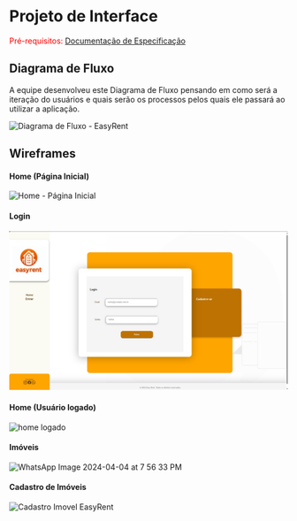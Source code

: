 
# Projeto de Interface

<span style="color:red">Pré-requisitos: <a href="02-Especificação do Projeto.md"> Documentação de Especificação</a></span>



## Diagrama de Fluxo

A equipe desenvolveu este Diagrama de Fluxo pensando em como será a iteração do usuários e quais serão os processos pelos quais ele passará ao utilizar a aplicação.

![Diagrama de Fluxo - EasyRent](https://github.com/ICEI-PUC-Minas-PMV-ADS/pmv-ads-2024-1-e4-proj-infra-t5-grupo02/assets/110863413/6722caa9-6a68-4abc-95b6-a66eb595a007)



## Wireframes

#### Home (Página Inicial)

![Home - Página Inicial](https://github.com/ICEI-PUC-Minas-PMV-ADS/pmv-ads-2024-1-e4-proj-infra-t5-grupo02/assets/110863413/74ff6fca-71eb-4356-b564-dd38ef1bedaa)

#### Login

![Login](../docs/img/login.jpg "Login")


#### Home (Usuário logado)
![home logado](https://github.com/ICEI-PUC-Minas-PMV-ADS/pmv-ads-2024-1-e4-proj-infra-t5-grupo02/assets/115894941/9fda20a2-5f91-4cee-b23d-8cf01b27d255)



#### Imóveis

![WhatsApp Image 2024-04-04 at 7 56 33 PM](https://github.com/ICEI-PUC-Minas-PMV-ADS/pmv-ads-2024-1-e4-proj-infra-t5-grupo02/assets/114962362/eebc17c9-c1b1-4fee-98d9-d791a8a474dd)

#### Cadastro de Imóveis

![Cadastro Imovel EasyRent](https://github.com/ICEI-PUC-Minas-PMV-ADS/pmv-ads-2024-1-e4-proj-infra-t5-grupo02/assets/109763968/c3f1e771-e4c6-43b1-bb0b-67bcd1563ccb)
